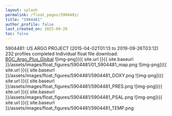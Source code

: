 ```yaml
---
layout: splash
permalink: /float_pages/5904481/
title: "5904481"
author_profile: false
last_created_on: 2025-09-26
toc: false
---
```

 
5904481: US ARGO PROJECT (2015-04-02T01:13 to 2019-09-26T03:12)
232 profiles completed
Individual float file download: [BGC_Argo_Plus_Global](https://ftp.soest.hawaii.edu/bgc_argo_plus/Individual_Floats/outliers_removed/5904481_Sprof_processed.nc)
![img-png]({{ site.url }}{{ site.baseurl }}/assets/images/float_figures/5904481/01_5904481_map.png
![img-png]({{ site.url }}{{ site.baseurl }}/assets/images/float_figures/5904481/5904481_DOXY.png
![img-png]({{ site.url }}{{ site.baseurl }}/assets/images/float_figures/5904481/5904481_PRES.png
![img-png]({{ site.url }}{{ site.baseurl }}/assets/images/float_figures/5904481/5904481_PSAL.png
![img-png]({{ site.url }}{{ site.baseurl }}/assets/images/float_figures/5904481/5904481_TEMP.png

